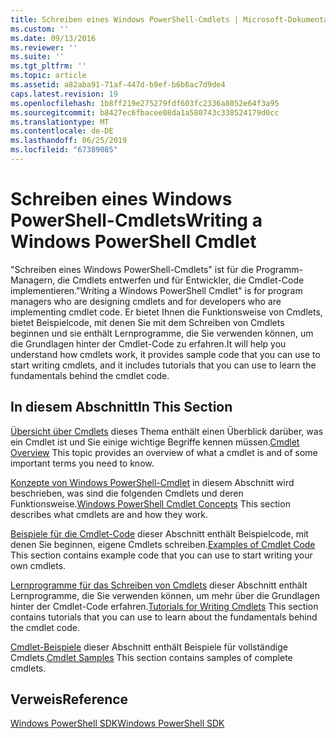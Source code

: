 ```yaml
---
title: Schreiben eines Windows PowerShell-Cmdlets | Microsoft-Dokumentation
ms.custom: ''
ms.date: 09/13/2016
ms.reviewer: ''
ms.suite: ''
ms.tgt_pltfrm: ''
ms.topic: article
ms.assetid: a82aba91-71af-447d-b9ef-b6b6ac7d9de4
caps.latest.revision: 19
ms.openlocfilehash: 1b8ff219e275279fdf603fc2336a8052e64f3a95
ms.sourcegitcommit: b8427ec6fbacee08da1a580743c338524179d0cc
ms.translationtype: MT
ms.contentlocale: de-DE
ms.lasthandoff: 06/25/2019
ms.locfileid: "67389085"
---
```

# <a name="writing-a-windows-powershell-cmdlet"></a><span data-ttu-id="dacfc-102">Schreiben eines Windows PowerShell-Cmdlets</span><span class="sxs-lookup"><span data-stu-id="dacfc-102">Writing a Windows PowerShell Cmdlet</span></span>

<span data-ttu-id="dacfc-103">"Schreiben eines Windows PowerShell-Cmdlets" ist für die Programm-Managern, die Cmdlets entwerfen und für Entwickler, die Cmdlet-Code implementieren.</span><span class="sxs-lookup"><span data-stu-id="dacfc-103">"Writing a Windows PowerShell Cmdlet" is for program managers who are designing cmdlets and for developers who are implementing cmdlet code.</span></span> <span data-ttu-id="dacfc-104">Er bietet Ihnen die Funktionsweise von Cmdlets, bietet Beispielcode, mit denen Sie mit dem Schreiben von Cmdlets beginnen und sie enthält Lernprogramme, die Sie verwenden können, um die Grundlagen hinter der Cmdlet-Code zu erfahren.</span><span class="sxs-lookup"><span data-stu-id="dacfc-104">It will help you understand how cmdlets work, it provides sample code that you can use to start writing cmdlets, and it includes tutorials that you can use to learn the fundamentals behind the cmdlet code.</span></span>

## <a name="in-this-section"></a><span data-ttu-id="dacfc-105">In diesem Abschnitt</span><span class="sxs-lookup"><span data-stu-id="dacfc-105">In This Section</span></span>

<span data-ttu-id="dacfc-106">[Übersicht über Cmdlets](./cmdlet-overview.md) dieses Thema enthält einen Überblick darüber, was ein Cmdlet ist und Sie einige wichtige Begriffe kennen müssen.</span><span class="sxs-lookup"><span data-stu-id="dacfc-106">[Cmdlet Overview](./cmdlet-overview.md) This topic provides an overview of what a cmdlet is and of some important terms you need to know.</span></span>

<span data-ttu-id="dacfc-107">[Konzepte von Windows PowerShell-Cmdlet](./windows-powershell-cmdlet-concepts.md) in diesem Abschnitt wird beschrieben, was sind die folgenden Cmdlets und deren Funktionsweise.</span><span class="sxs-lookup"><span data-stu-id="dacfc-107">[Windows PowerShell Cmdlet Concepts](./windows-powershell-cmdlet-concepts.md) This section describes what cmdlets are and how they work.</span></span>

<span data-ttu-id="dacfc-108">[Beispiele für die Cmdlet-Code](./examples-of-cmdlet-code.md) dieser Abschnitt enthält Beispielcode, mit denen Sie beginnen, eigene Cmdlets schreiben.</span><span class="sxs-lookup"><span data-stu-id="dacfc-108">[Examples of Cmdlet Code](./examples-of-cmdlet-code.md) This section contains example code that you can use to start writing your own cmdlets.</span></span>

<span data-ttu-id="dacfc-109">[Lernprogramme für das Schreiben von Cmdlets](./tutorials-for-writing-cmdlets.md) dieser Abschnitt enthält Lernprogramme, die Sie verwenden können, um mehr über die Grundlagen hinter der Cmdlet-Code erfahren.</span><span class="sxs-lookup"><span data-stu-id="dacfc-109">[Tutorials for Writing Cmdlets](./tutorials-for-writing-cmdlets.md) This section contains tutorials that you can use to learn about the fundamentals behind the cmdlet code.</span></span>

<span data-ttu-id="dacfc-110">[Cmdlet-Beispiele](./cmdlet-samples.md) dieser Abschnitt enthält Beispiele für vollständige Cmdlets.</span><span class="sxs-lookup"><span data-stu-id="dacfc-110">[Cmdlet Samples](./cmdlet-samples.md) This section contains samples of complete cmdlets.</span></span>

## <a name="reference"></a><span data-ttu-id="dacfc-111">Verweis</span><span class="sxs-lookup"><span data-stu-id="dacfc-111">Reference</span></span>

[<span data-ttu-id="dacfc-112">Windows PowerShell SDK</span><span class="sxs-lookup"><span data-stu-id="dacfc-112">Windows PowerShell SDK</span></span>](../windows-powershell-reference.md)
